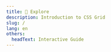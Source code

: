 ```yaml
---
title: 🚀 Explore
description: Introduction to CSS Grid
slug: /
lang: en
others:
  headText: Interactive Guide
---
```

